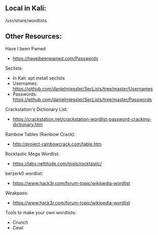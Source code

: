 ## Local in Kali: 

/usr/share/wordlists

## Other Resources:

Have I been Pwned

- https://haveibeenpwned.com/Passwords

Seclists: 

- In Kali: apt install seclists
- Usernames: https://github.com/danielmiessler/SecLists/tree/master/Usernames
- Passwords: https://github.com/danielmiessler/SecLists/tree/master/Passwords

Crackstation's Dictionary List: 

- https://crackstation.net/crackstation-wordlist-password-cracking-dictionary.htm

Rainbow Tables (Rainbow Crack):

- http://project-rainbowcrack.com/table.htm

Rocktastic Mega Wordlist:

- https://labs.nettitude.com/tools/rocktastic/

berzerk0 wordlist: 

- https://www.hack3r.com/forum-topic/wikipedia-wordlist

Weakpass: 

- https://www.hack3r.com/forum-topic/wikipedia-wordlist

Tools to make your own wordlists: 

- Crunch
- Cewl